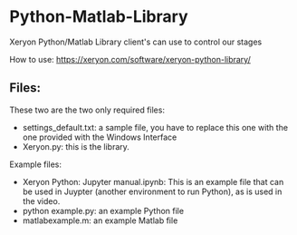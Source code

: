 # Python-Matlab-Library
Xeryon Python/Matlab Library client's can use to control our stages

How to use: https://xeryon.com/software/xeryon-python-library/

## Files:
These two are the two only required files:
* settings_default.txt: a sample file, you have to replace this one with the one provided with the Windows Interface
* Xeryon.py: this is the library. 

Example files:
* Xeryon Python: Jupyter manual.ipynb: This is an example file that can be used in Juypter (another environment to run Python), as is used in the video.
* python example.py: an example Python file
* matlabexample.m: an example Matlab file
